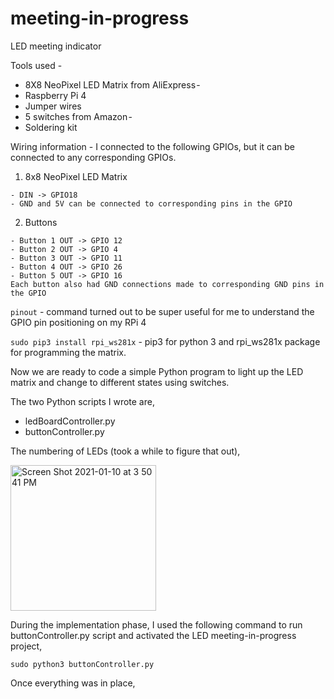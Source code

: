 # meeting-in-progress
LED meeting indicator

Tools used - 

  - 8X8 NeoPixel LED Matrix from AliExpress - 
  - Raspberry Pi 4 
  - Jumper wires
  - 5 switches from Amazon - 
  - Soldering kit
  
Wiring information - I connected to the following GPIOs, but it can be connected to any corresponding GPIOs.

  1. 8x8 NeoPixel LED Matrix
  
    - DIN -> GPIO18
    - GND and 5V can be connected to corresponding pins in the GPIO

  2. Buttons
  
    - Button 1 OUT -> GPIO 12
    - Button 2 OUT -> GPIO 4
    - Button 3 OUT -> GPIO 11
    - Button 4 OUT -> GPIO 26
    - Button 5 OUT -> GPIO 16
    Each button also had GND connections made to corresponding GND pins in the GPIO

`pinout` - command turned out to be super useful for me to understand the GPIO pin positioning on my RPi 4

`sudo pip3 install rpi_ws281x` - pip3 for python 3 and rpi_ws281x package for programming the matrix.

Now we are ready to code a simple Python program to light up the LED matrix and change to different states using switches. 

The two Python scripts I wrote are, 

- ledBoardController.py
- buttonController.py

The numbering of LEDs (took a while to figure that out),

<img width="233" alt="Screen Shot 2021-01-10 at 3 50 41 PM" src="https://user-images.githubusercontent.com/1637811/104138961-d9235480-535c-11eb-963d-646c36089b47.png">

During the implementation phase, I used the following command to run buttonController.py script and activated the LED meeting-in-progress project, 

`sudo python3 buttonController.py`

Once everything was in place, 
